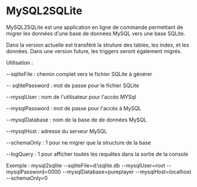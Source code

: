 # MySQL2SQLite

MySQL2SQLite est une application en ligne de commande permettant de migrer les données d'une base de données MySQL vers une base SQLite.

Dans la version actuelle est transféré la struture des tables, les index, et les données.
Dans une version future, les triggers seront également migrés.


Utilisation :

--sqliteFile : chemin complet vers le fichier SQLite à générer

-- sqlitePassword : mot de passe pour le fichier SQLite

--mysqlUser  : nom de l'utilisateur pour l'accès MYSql

--mysqlPassword : mot de passe pour l'accès à MySQL

--mysqlDatabase : nom de la base de de données MySQL

--mysqlHost : adresse du serveur MySQL

--schemaOnly : 1 pour ne migrer que la structure de la base 

--logQuery : 1 pour afficher toutes les requêtes dans la sortie de la console

Exemple :
mysql2sqlite --sqliteFile=d:\sqlite.db --mysqlUser=root --mysqlPassword=0000 --mysqlDatabase=pureplayer --mysqlHost=localhost --schemaOnly=0


